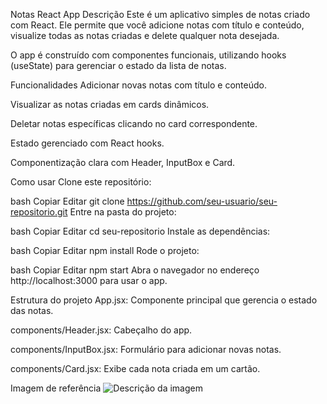 Notas React App
Descrição
Este é um aplicativo simples de notas criado com React. Ele permite que você adicione notas com título e conteúdo, visualize todas as notas criadas e delete qualquer nota desejada.

O app é construído com componentes funcionais, utilizando hooks (useState) para gerenciar o estado da lista de notas.

Funcionalidades
Adicionar novas notas com título e conteúdo.

Visualizar as notas criadas em cards dinâmicos.

Deletar notas específicas clicando no card correspondente.

Estado gerenciado com React hooks.

Componentização clara com Header, InputBox e Card.

Como usar
Clone este repositório:

bash
Copiar
Editar
git clone https://github.com/seu-usuario/seu-repositorio.git
Entre na pasta do projeto:

bash
Copiar
Editar
cd seu-repositorio
Instale as dependências:

bash
Copiar
Editar
npm install
Rode o projeto:

bash
Copiar
Editar
npm start
Abra o navegador no endereço http://localhost:3000 para usar o app.

Estrutura do projeto
App.jsx: Componente principal que gerencia o estado das notas.

components/Header.jsx: Cabeçalho do app.

components/InputBox.jsx: Formulário para adicionar novas notas.

components/Card.jsx: Exibe cada nota criada em um cartão.

Imagem de referência
![Descrição da imagem](./public/assets/image.png)
